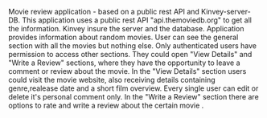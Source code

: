 Movie review application - based on a public rest API and Kinvey-server-DB.
This application uses a public rest API "api.themoviedb.org" 
to get all the information.
Kinvey insure the server and the database.
Application provides information about random movies.
User can see the general section with all the movies but nothing else.
Only authenticated users have permission to access other sections.
They could open "View Details" and "Write a Review" sections,
where they have the opportunity to leave a comment or review about the movie.
In the "View Details" section users could visit the movie website,
also receiving details containing genre,realease date and a short film overview.
Every single user can edit or delete it's personal comment only.
In the "Write a Review" section there are options to ratе and write a review about the certain movie .
